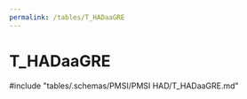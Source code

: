 ```yaml
---
permalink: /tables/T_HADaaGRE
---
```

# T_HADaaGRE
<!-- SPDX-License-Identifier: MPL-2.0 -->

<!-- ATTENTION : Ne pas supprimer ou modifier la ligne ci-dessous -->
#include "tables/.schemas/PMSI/PMSI HAD/T_HADaaGRE.md"
<!-- ATTENTION : Ne pas supprimer ou modifier la ligne ci-dessus -->

